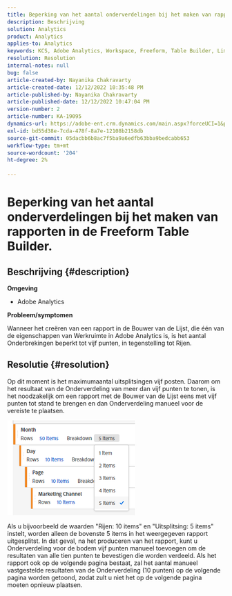 ```yaml
---
title: Beperking van het aantal onderverdelingen bij het maken van rapporten in de Freeform Table Builder.
description: Beschrijving
solution: Analytics
product: Analytics
applies-to: Analytics
keywords: KCS, Adobe Analytics, Workspace, Freeform, Table Builder, Limitation
resolution: Resolution
internal-notes: null
bug: false
article-created-by: Nayanika Chakravarty
article-created-date: 12/12/2022 10:35:48 PM
article-published-by: Nayanika Chakravarty
article-published-date: 12/12/2022 10:47:04 PM
version-number: 2
article-number: KA-19095
dynamics-url: https://adobe-ent.crm.dynamics.com/main.aspx?forceUCI=1&pagetype=entityrecord&etn=knowledgearticle&id=4315ac52-6d7a-ed11-81ac-6045bd006b25
exl-id: bd55d38e-7cda-478f-8a7e-12108b2158db
source-git-commit: 05dacbb6b8ac7f5ba9a6edfb63bba9bedcabb653
workflow-type: tm+mt
source-wordcount: '204'
ht-degree: 2%

---
```


# Beperking van het aantal onderverdelingen bij het maken van rapporten in de Freeform Table Builder.

## Beschrijving {#description}


<b>Omgeving</b>

- Adobe Analytics

<b>Probleem/symptomen</b>

Wanneer het creëren van een rapport in de Bouwer van de Lijst, die één van de eigenschappen van Werkruimte in Adobe Analytics is, is het aantal Onderbrekingen beperkt tot vijf punten, in tegenstelling tot Rijen.


## Resolutie {#resolution}


Op dit moment is het maximumaantal uitsplitsingen vijf posten. Daarom om het resultaat van de Onderverdeling van meer dan vijf punten te tonen, is het noodzakelijk om een rapport met de Bouwer van de Lijst eens met vijf punten tot stand te brengen en dan Onderverdeling manueel voor de vereiste te plaatsen.

![](assets/936a2ca2-6ab5-ec11-983f-000d3a5d0e57.png)

Als u bijvoorbeeld de waarden &quot;Rijen: 10 items&quot; en &quot;Uitsplitsing: 5 items&quot; instelt, worden alleen de bovenste 5 items in het weergegeven rapport uitgesplitst. In dat geval, na het produceren van het rapport, kunt u Onderverdeling voor de bodem vijf punten manueel toevoegen om de resultaten van alle tien punten te bevestigen die worden verdeeld. Als het rapport ook op de volgende pagina bestaat, zal het aantal manueel vastgestelde resultaten van de Onderverdeling (10 punten) op de volgende pagina worden getoond, zodat zult u niet het op de volgende pagina moeten opnieuw plaatsen.
